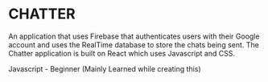 # CHATTER
An application that uses Firebase that authenticates users with their Google account and uses the RealTime database to store the chats being sent. The Chatter application is built on React which uses Javascript and CSS. 

Javascript - Beginner (Mainly Learned while creating this)


